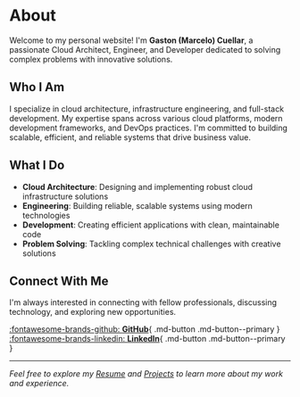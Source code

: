 # About

Welcome to my personal website! I'm **Gaston (Marcelo) Cuellar**, a passionate Cloud Architect, Engineer, and Developer dedicated to solving complex problems with innovative solutions.

## Who I Am

I specialize in cloud architecture, infrastructure engineering, and full-stack development. My expertise spans across various cloud platforms, modern development frameworks, and DevOps practices. I'm committed to building scalable, efficient, and reliable systems that drive business value.

## What I Do

- **Cloud Architecture**: Designing and implementing robust cloud infrastructure solutions
- **Engineering**: Building reliable, scalable systems using modern technologies
- **Development**: Creating efficient applications with clean, maintainable code
- **Problem Solving**: Tackling complex technical challenges with creative solutions

## Connect With Me

I'm always interested in connecting with fellow professionals, discussing technology, and exploring new opportunities.

<div class="social-cards" markdown>

[:fontawesome-brands-github: **GitHub**](https://github.com/mcuellar){ .md-button .md-button--primary }
[:fontawesome-brands-linkedin: **LinkedIn**](https://www.linkedin.com/in/marcelo-cuellar-57b0a046/){ .md-button .md-button--primary }

</div>

---

*Feel free to explore my [Resume](resume.md) and [Projects](projects.md) to learn more about my work and experience.*
